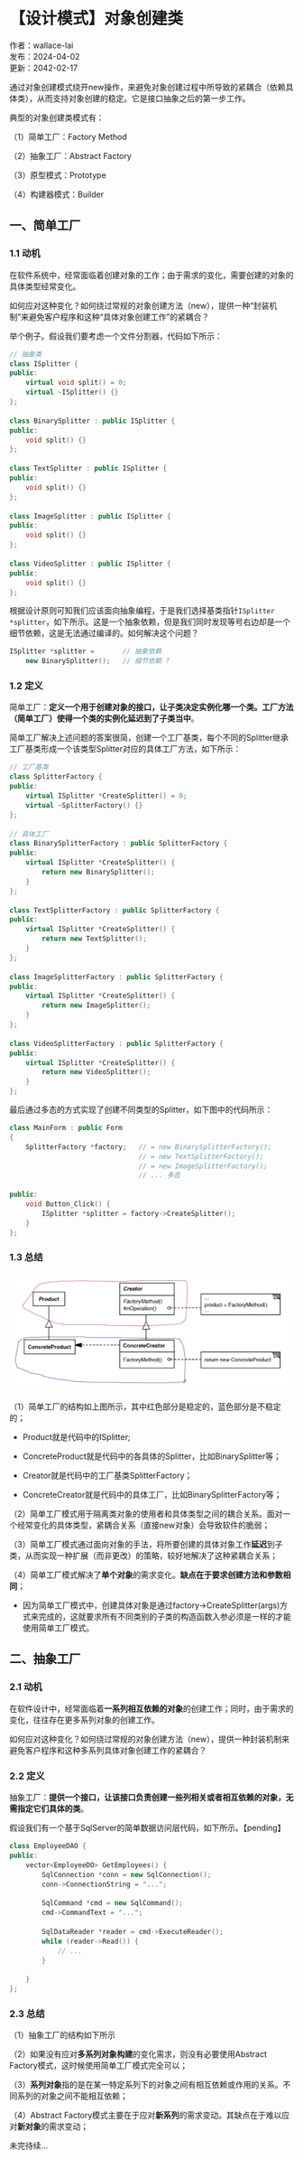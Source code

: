 # 【设计模式】对象创建类

作者：wallace-lai <br>
发布：2024-04-02 <br>
更新：2042-02-17 <br>

通过对象创建模式绕开new操作，来避免对象创建过程中所导致的紧耦合（依赖具体类），从而支持对象创建的稳定。它是接口抽象之后的第一步工作。

典型的对象创建类模式有：

（1）简单工厂：Factory Method

（2）抽象工厂：Abstract Factory

（3）原型模式：Prototype

（4）构建器模式：Builder


## 一、简单工厂
### 1.1 动机

在软件系统中，经常面临着创建对象的工作；由于需求的变化，需要创建的对象的具体类型经常变化。

如何应对这种变化？如何绕过常规的对象创建方法（new），提供一种“封装机制”来避免客户程序和这种“具体对象创建工作”的紧耦合？

举个例子。假设我们要考虑一个文件分割器，代码如下所示：

```cpp
// 抽象类
class ISplitter {
public:
    virtual void split() = 0;
    virtual ~ISplitter() {}
};

class BinarySplitter : public ISplitter {
public:
    void split() {}
};

class TextSplitter : public ISplitter {
public:
    void split() {}
};

class ImageSplitter : public ISplitter {
public:
    void split() {}
};

class VideoSplitter : public ISplitter {
public:
    void split() {}
};
```

根据设计原则可知我们应该面向抽象编程，于是我们选择基类指针`ISplitter *splitter`，如下所示。这是一个抽象依赖，但是我们同时发现等号右边却是一个细节依赖，这是无法通过编译的。如何解决这个问题？

```cpp
ISplitter *splitter =       // 抽象依赖
    new BinarySplitter();   // 细节依赖 ?
```

### 1.2 定义

简单工厂：**定义一个用于创建对象的接口，让子类决定实例化哪一个类。工厂方法（简单工厂）使得一个类的实例化延迟到了子类当中**。

简单工厂解决上述问题的答案很简，创建一个工厂基类，每个不同的Splitter继承工厂基类形成一个该类型Splitter对应的具体工厂方法，如下所示：

```cpp
// 工厂基类
class SplitterFactory {
public:
    virtual ISplitter *CreateSplitter() = 0;
    virtual ~SplitterFactory() {}
};

// 具体工厂
class BinarySplitterFactory : public SplitterFactory {
public:
    virtual ISplitter *CreateSplitter() {
        return new BinarySplitter();
    }
};

class TextSplitterFactory : public SplitterFactory {
public:
    virtual ISplitter *CreateSplitter() {
        return new TextSplitter();
    }
};

class ImageSplitterFactory : public SplitterFactory {
public:
    virtual ISplitter *CreateSplitter() {
        return new ImageSplitter();
    }
};

class VideoSplitterFactory : public SplitterFactory {
public:
    virtual ISplitter *CreateSplitter() {
        return new VideoSplitter();
    }
};
```

最后通过多态的方式实现了创建不同类型的Splitter，如下图中的代码所示：

```cpp
class MainForm : public Form
{
    SplitterFactory *factory;   // = new BinarySplitterFactory();
                                // = new TextSplitterFactory();
                                // = new ImageSplitterFactory();
                                // ... 多态

public:
    void Button_Click() {
        ISplitter *splitter = factory->CreateSplitter();
    }
};
```

### 1.3 总结

![简单工厂结构](../media/images/SoftwareDesign/design-pattern7.png)

（1）简单工厂的结构如上图所示，其中红色部分是稳定的，蓝色部分是不稳定的；

- Product就是代码中的ISplitter;

- ConcreteProduct就是代码中的各具体的Splitter，比如BinarySplitter等；

- Creator就是代码中的工厂基类SplitterFactory；

- ConcreteCreator就是代码中的具体工厂，比如BinarySplitterFactory等；

（2）简单工厂模式用于隔离类对象的使用者和具体类型之间的耦合关系。面对一个经常变化的具体类型，紧耦合关系（直接new对象）会导致软件的脆弱；

（3）简单工厂模式通过面向对象的手法，将所要创建的具体对象工作**延迟**到子类，从而实现一种扩展（而非更改）的策略，较好地解决了这种紧耦合关系；

（4）简单工厂模式解决了**单个对象**的需求变化。**缺点在于要求创建方法和参数相同**；

- 因为简单工厂模式中，创建具体对象是通过factory->CreateSplitter(args)方式来完成的，这就要求所有不同类别的子类的构造函数入参必须是一样的才能使用简单工厂模式。


## 二、抽象工厂

### 2.1 动机
在软件设计中，经常面临着**一系列相互依赖的对象**的创建工作；同时，由于需求的变化，往往存在更多系列对象的创建工作。

如何应对这种变化？如何绕过常规的对象创建方法（new），提供一种封装机制来避免客户程序和这种多系列具体对象创建工作的紧耦合？

### 2.2 定义
抽象工厂：**提供一个接口，让该接口负责创建一些列相关或者相互依赖的对象，无需指定它们具体的类**。


假设我们有一个基于SqlServer的简单数据访问层代码，如下所示。【pending】

```cpp
class EmployeeDAO {
public:
    vector<EmployeeDO> GetEmployees() {
        SqlConnection *conn = new SqlConnection();
        conn->ConnectionString = "...";

        SqlCommand *cmd = new SqlCommand();
        cmd->CommandText = "...";

        SqlDataReader *reader = cmd->ExecuteReader();
        while (reader->Read()) {
            // ...
        }

    }
};
```

### 2.3 总结

（1）抽象工厂的结构如下所示

（2）如果没有应对**多系列对象构建**的变化需求，则没有必要使用Abstract Factory模式，这时候使用简单工厂模式完全可以；

（3）**系列对象**指的是在某一特定系列下的对象之间有相互依赖或作用的关系。不同系列的对象之间不能相互依赖；

（4）Abstract Factory模式主要在于应对**新系列**的需求变动。其缺点在于难以应对**新对象**的需求变动；


未完待续...